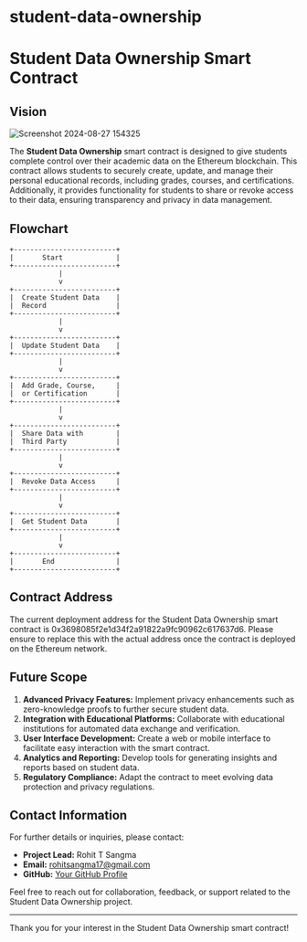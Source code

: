 # student-data-ownership
# Student Data Ownership Smart Contract

## Vision
![Screenshot 2024-08-27 154325](https://github.com/user-attachments/assets/5dbba8cc-fcd2-4083-95cf-70919b1282d5)


The **Student Data Ownership** smart contract is designed to give students complete control over their academic data on the Ethereum blockchain. This contract allows students to securely create, update, and manage their personal educational records, including grades, courses, and certifications. Additionally, it provides functionality for students to share or revoke access to their data, ensuring transparency and privacy in data management.

## Flowchart

```plaintext
+-------------------------+
|       Start             |
+-------------------------+
            |
            v
+-------------------------+
|  Create Student Data    |
|  Record                 |
+-------------------------+
            |
            v
+-------------------------+
|  Update Student Data    |
+-------------------------+
            |
            v
+-------------------------+
|  Add Grade, Course,     |
|  or Certification       |
+-------------------------+
            |
            v
+-------------------------+
|  Share Data with        |
|  Third Party            |
+-------------------------+
            |
            v
+-------------------------+
|  Revoke Data Access     |
+-------------------------+
            |
            v
+-------------------------+
|  Get Student Data       |
+-------------------------+
            |
            v
+-------------------------+
|       End               |
+-------------------------+
```

## Contract Address

The current deployment address for the Student Data Ownership smart contract is 0x3698085f2e1d34f2a91822a9fc90962c617637d6. Please ensure to replace this with the actual address once the contract is deployed on the Ethereum network.

## Future Scope

1. **Advanced Privacy Features:** Implement privacy enhancements such as zero-knowledge proofs to further secure student data.
2. **Integration with Educational Platforms:** Collaborate with educational institutions for automated data exchange and verification.
3. **User Interface Development:** Create a web or mobile interface to facilitate easy interaction with the smart contract.
4. **Analytics and Reporting:** Develop tools for generating insights and reports based on student data.
5. **Regulatory Compliance:** Adapt the contract to meet evolving data protection and privacy regulations.

## Contact Information

For further details or inquiries, please contact:

- **Project Lead:** Rohit T Sangma
- **Email:** rohitsangma17@gmail.com
- **GitHub:** [Your GitHub Profile](https://github.com/yourprofile)

Feel free to reach out for collaboration, feedback, or support related to the Student Data Ownership project.

---

Thank you for your interest in the Student Data Ownership smart contract!
